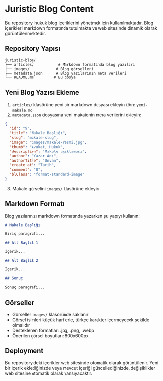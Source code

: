 # Juristic Blog Content

Bu repository, hukuk blog içeriklerini yönetmek için kullanılmaktadır. Blog içerikleri markdown formatında tutulmakta ve web sitesinde dinamik olarak görüntülenmektedir.

## Repository Yapısı

```
juristic-blog/
├── articles/           # Markdown formatında blog yazıları
├── images/            # Blog görselleri
├── metadata.json      # Blog yazılarının meta verileri
└── README.md         # Bu dosya
```

## Yeni Blog Yazısı Ekleme

1. `articles/` klasörüne yeni bir markdown dosyası ekleyin (örn: `yeni-makale.md`)
2. `metadata.json` dosyasına yeni makalenin meta verilerini ekleyin:

```json
{
  "id": "9",
  "title": "Makale Başlığı",
  "slug": "makale-slug",
  "image": "images/makale-resmi.jpg",
  "thumb": "Avukat, Hukuk",
  "description": "Makale açıklaması",
  "author": "Yazar Adı",
  "authorTitle": "Unvan",
  "create_at": "Tarih",
  "comment": "0",
  "blClass": "format-standard-image"
}
```

3. Makale görselini `images/` klasörüne ekleyin

## Markdown Formatı

Blog yazılarınızı markdown formatında yazarken şu yapıyı kullanın:

```markdown
# Makale Başlığı

Giriş paragrafı...

## Alt Başlık 1

İçerik...

## Alt Başlık 2

İçerik...

## Sonuç

Sonuç paragrafı...
```

## Görseller

- Görseller `images/` klasöründe saklanır
- Görsel isimleri küçük harflerle, türkçe karakter içermeyecek şekilde olmalıdır
- Desteklenen formatlar: .jpg, .png, .webp
- Önerilen görsel boyutları: 800x600px

## Deployment

Bu repository'deki içerikler web sitesinde otomatik olarak görüntülenir. Yeni bir içerik eklediğinizde veya mevcut içeriği güncellediğinizde, değişiklikler web sitesine otomatik olarak yansıyacaktır.
